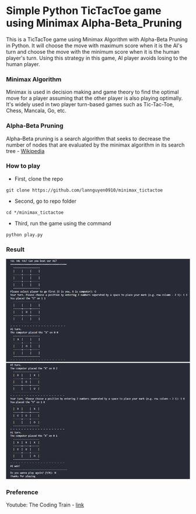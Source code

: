 # Simple Python TicTacToe game using Minimax Alpha-Beta_Pruning

This is a TicTacToe game using Minimax Algorithm with Alpha-Beta Pruning in Python. It will choose the move with maximum score when it is the AI's turn and choose the move with the minimum score when it is the human player's turn. Using this strategy in this game, AI player avoids losing to the human player.

### Minimax Algorithm
Minimax is used in decision making and game theory to find the optimal move for a player assuming that the other player is also playing optimally. It's widely used in two player turn-based games such as Tic-Tac-Toe, Chess, Mancala, Go, etc.

### Alpha-Beta Pruning
Alpha–Beta pruning is a search algorithm that seeks to decrease the number of nodes that are evaluated by the minimax algorithm in its search tree - [Wikipedia](https://en.wikipedia.org/wiki/Alpha%E2%80%93beta_pruning)

### How to play
- First, clone the repo
```
git clone https://github.com/lannguyen0910/minimax_tictactoe
```

- Second, go to repo folder 
```
cd */minimax_tictactoe
```

- Third, run the game using the command
```
python play.py
```

### Result
![Result1](result/1.png) ![Result2](result/2.png)

### Preference
Youtube: The Coding Train - [link](https://www.youtube.com/watch?v=trKjYdBASyQ&feature=emb_logo)
